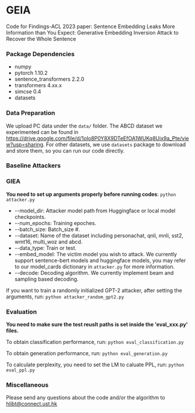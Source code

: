 # GEIA
Code for Findings-ACL 2023 paper: Sentence Embedding Leaks More Information than You Expect: Generative Embedding Inversion Attack to Recover the Whole Sentence

### Package Dependencies
* numpy
* pytorch 1.10.2
* sentence_transformers 2.2.0
* transformers 4.xx.x
* simcse 0.4
* datasets

### Data Preparation
We upload PC data under the ```data/``` folder.
The ABCD dataset we experimented can be found in https://drive.google.com/file/d/1oIo8P0Y8X9DTeEfOA1WUKq8Uix9a_Pte/view?usp=sharing.
For other datasets, we use ```datasets``` package to download and store them, so you can run our code directly.

### Baseline Attackers




### GIEA
**You need to set up arguments properly before running codes**:
```python attacker.py```

* --model_dir: Attacker model path from Huggingface or local model checkpoints.
* --num_epochs: Training epoches.
* --batch_size: Batch_size #.
* --dataset: Name of the dataset including personachat, qnli, mnli, sst2, wmt16, multi_woz and abcd.
* --data_type: Train or test.
* --embed_model: The victim model you wish to attack. We currently support sentence-bert models and huggingface models, you may refer to our model_cards dictionary in ```attacker.py``` for more information.
* --decode: Decoding algorithm. We currently implement beam and sampling based decoding.

If you want to train a randomly initialized GPT-2 attacker, after setting the arguments, run:
```python attacker_random_gpt2.py```


### Evaluation
**You need to make sure the test reuslt paths is set inside the 'eval_xxx.py' files.**

To obtain classification performance, run:
```python eval_classification.py```

To obtain generation performance, run:
```python eval_generation.py```

To calculate perplexity, you need to set the LM to caluate PPL, run:
```python eval_ppl.py```


### Miscellaneous

Please send any questions about the code and/or the algorithm to hlibt@connect.ust.hk
